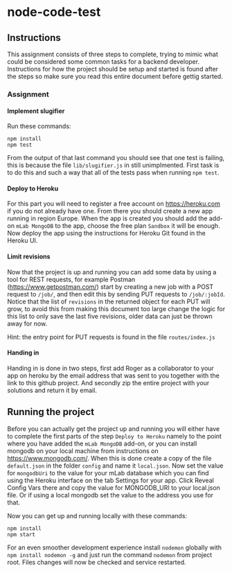 # node-code-test

## Instructions

This assignment consists of three steps to complete, trying to mimic what could be considered some common tasks for a backend developer. Instructions for how the project should be setup and started is found after the steps so make sure you read this entire document before gettig started.

### Assignment

#### Implement slugifier

Run these commands: 
```
npm install
npm test
```
From the output of that last command you should see that one test is failing, this is because the file `lib/slugifier.js` in still unimplmented. First task is to do this and such a way that all of the tests pass when running `npm test`.

#### Deploy to Heroku

For this part you will need to register a free account on https://heroku.com if you do not already have one. From there you should create a new app running in region Europe. When the app is created you should add the add-on `mLab MongoDB` to the app, choose the free plan `Sandbox` it will be enough. Now deploy the app using the instructions for Heroku Git found in the Heroku UI.

#### Limit revisions

Now that the project is up and running you can add some data by using a tool for REST requests, for example Postman (https://www.getpostman.com/) start by creating a new job with a POST request to `/job/`, and then edit this by sending PUT requests to `/job/:jobId`. Notice that the list of `revisions` in the returned object for each PUT will grow, to avoid this from making this document too large change the logic for this list to only save the last five revisions, older data can just be thrown away for now. 

Hint: the entry point for PUT requests is found in the file `routes/index.js`

#### Handing in

Handing in is done in two steps, first add Roger as a collaborator to your app on heroku by the email address that was sent to you together with the link to this github project. And secondly zip the entire project with your solutions and return it by email.

## Running the project
Before you can actually get the project up and running you will either have to complete the first parts of the step `Deploy to Heroku` namely to the point where you have added the `mLab MongoDB` add-on, or you can install mongodb on your local machine from instructions on https://www.mongodb.com/. When this is done create a copy of the file `default.json` in the folder `config` and name it `local.json`. Now set the value for `mongodbUri` to the value for your mLab database which you can find using the Heroku interface on the tab Settings for your app. Click Reveal Config Vars there and copy the value for MONGODB_URI to your local.json file. Or if using a local mongodb set the value to the address you use for that.

Now you can get up and running locally with these commands:
```
npm install
npm start
```
For an even smoother development experience install `nodemon` globally with `npm install nodemon -g` and just run the command `nodemon` from project root. Files changes will now be checked and service restarted.
